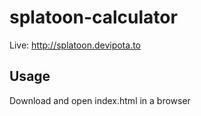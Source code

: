 # splatoon-calculator

Live: http://splatoon.devipota.to

## Usage
Download and open index.html in a browser
